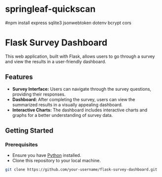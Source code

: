 # springleaf-quickscan

#npm install express sqlite3 jsonwebtoken dotenv bcrypt cors

# Flask Survey Dashboard

This web application, built with Flask, allows users to go through a survey and view the results in a user-friendly dashboard.

## Features

- **Survey Interface:** Users can navigate through the survey questions, providing their responses.
- **Dashboard:** After completing the survey, users can view the summarized results in a visually appealing dashboard.
- **Interactive Charts:** The dashboard includes interactive charts and graphs for a better understanding of survey data.

## Getting Started

### Prerequisites

- Ensure you have [Python](https://www.python.org/) installed.
- Clone this repository to your local machine.

```bash
git clone https://github.com/your-username/flask-survey-dashboard.git
